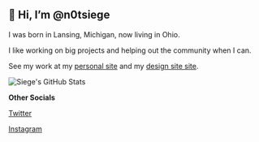 ## 👋 Hi, I’m @n0tsiege

I was born in Lansing, Michigan, now living in Ohio.

I like working on big projects and helping out the community when I can.

See my work at my [personal site](https://notsiege.wtf) and my [design site site](https://siegemods.com).

![Siege's GitHub Stats](https://github-readme-stats.vercel.app/api?username=n0tsiege&show_icons=true&theme=dark)

**Other Socials**

[Twitter](https://twitter.com/n0tsiege)

[Instagram](https://instagram.com/n0tsiege)
